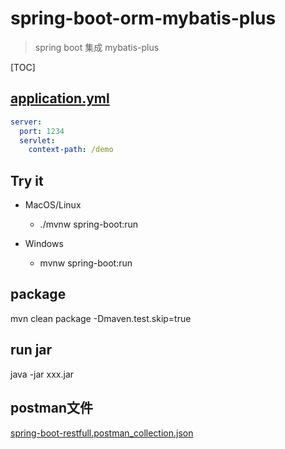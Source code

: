 # spring-boot-orm-mybatis-plus

> spring boot 集成 mybatis-plus

[TOC]

## [application.yml](src/main/resources/application.yml)

```yaml
server:
  port: 1234
  servlet:
    context-path: /demo
```

## Try it

* MacOS/Linux
    * ./mvnw spring-boot:run

* Windows
    * mvnw spring-boot:run

## package

mvn clean package -Dmaven.test.skip=true

## run jar

java -jar xxx.jar

## postman文件

[spring-boot-restfull.postman_collection.json](doc/spring-boot-restfull.postman_collection.json)